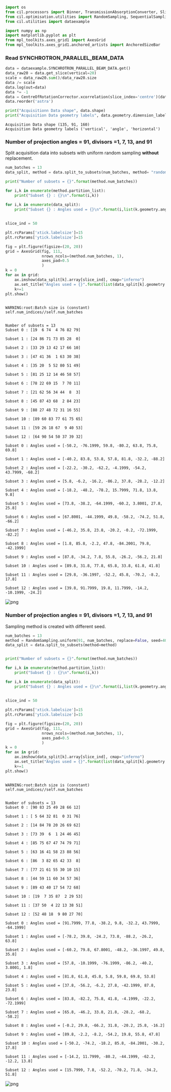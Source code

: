 

```python
import os
from cil.processors import Binner, TransmissionAbsorptionConverter, Slicer, CentreOfRotationCorrector
from cil.optimisation.utilities import RandomSampling, SequentialSampling
from cil.utilities import dataexample

import numpy as np
import matplotlib.pyplot as plt
from mpl_toolkits.axes_grid1 import AxesGrid
from mpl_toolkits.axes_grid1.anchored_artists import AnchoredSizeBar
```

### Read SYNCHROTRON_PARALLEL_BEAM_DATA 


```python
data = dataexample.SYNCHROTRON_PARALLEL_BEAM_DATA.get()
data_raw20 = data.get_slice(vertical=20)
scale = data_raw20.sum()/data_raw20.size
data /= scale
data.log(out=data)
data *= -1
data = CentreOfRotationCorrector.xcorrelation(slice_index='centre')(data)
data.reorder('astra')
```


```python
print("Acquisitionn Data shape", data.shape)
print("Acquisition Data geometry labels", data.geometry.dimension_labels)
```

    Acquisition Data shape (135, 91, 160)
    Acquisition Data geometry labels ('vertical', 'angle', 'horizontal')


### Number of projection angles = 91, divisors =1, 7, 13, and 91

Split acquisition data into subsets with uniform random sampling **without** replacement.


```python
num_batches = 13
data_split, method = data.split_to_subsets(num_batches, method= "random", info=True)

print("Number of subsets = {}".format(method.num_batches))

for i,k in enumerate(method.partition_list):
    print("Subset {} : {}\n".format(i,k))

for i,k in enumerate(data_split):
    print("Subset {} : Angles used = {}\n".format(i,list(k.geometry.angles)))
    
    
slice_ind = 50

plt.rcParams['xtick.labelsize']=15
plt.rcParams['ytick.labelsize']=15

fig = plt.figure(figsize=(20, 20)) 
grid = AxesGrid(fig, 111,
                nrows_ncols=(method.num_batches, 1),
                axes_pad=0.5
                )
k = 0
for ax in grid:    
    ax.imshow(data_split[k].array[slice_ind], cmap="inferno")
    ax.set_title("Angles used = {}".format(list(data_split[k].geometry.angles)),fontsize=15)    
    k+=1    
plt.show()
    
```

    WARNING:root:Batch size is (constant) self.num_indices//self.num_batches 


    Number of subsets = 13
    Subset 0 : [19  6 74  4 76 82 79]
    
    Subset 1 : [24 86 71 73 85 28  0]
    
    Subset 2 : [33 29 13 42 17 66 10]
    
    Subset 3 : [47 41 36  1 63 30 38]
    
    Subset 4 : [35 20  5 52 80 51 49]
    
    Subset 5 : [81 25 12 14 46 58 57]
    
    Subset 6 : [78 22 69 15  7 70 11]
    
    Subset 7 : [21 62 56 34 44  8  3]
    
    Subset 8 : [45 87 43 68  2 84 23]
    
    Subset 9 : [88 27 48 72 31 16 55]
    
    Subset 10 : [89 60 83 77 61 75 65]
    
    Subset 11 : [59 26 18 67  9 40 53]
    
    Subset 12 : [64 90 54 50 37 39 32]
    
    Subset 0 : Angles used = [-50.2, -76.1999, 59.8, -80.2, 63.8, 75.8, 69.8]
    
    Subset 1 : Angles used = [-40.2, 83.8, 53.8, 57.8, 81.8, -32.2, -88.2]
    
    Subset 2 : Angles used = [-22.2, -30.2, -62.2, -4.1999, -54.2, 43.7999, -68.2]
    
    Subset 3 : Angles used = [5.8, -6.2, -16.2, -86.2, 37.8, -28.2, -12.2]
    
    Subset 4 : Angles used = [-18.2, -48.2, -78.2, 15.7999, 71.8, 13.8, 9.8]
    
    Subset 5 : Angles used = [73.8, -38.2, -64.1999, -60.2, 3.8001, 27.8, 25.8]
    
    Subset 6 : Angles used = [67.8001, -44.1999, 49.8, -58.2, -74.2, 51.8, -66.2]
    
    Subset 7 : Angles used = [-46.2, 35.8, 23.8, -20.2, -0.2, -72.1999, -82.2]
    
    Subset 8 : Angles used = [1.8, 85.8, -2.2, 47.8, -84.2001, 79.8, -42.1999]
    
    Subset 9 : Angles used = [87.8, -34.2, 7.8, 55.8, -26.2, -56.2, 21.8]
    
    Subset 10 : Angles used = [89.8, 31.8, 77.8, 65.8, 33.8, 61.8, 41.8]
    
    Subset 11 : Angles used = [29.8, -36.1997, -52.2, 45.8, -70.2, -8.2, 17.8]
    
    Subset 12 : Angles used = [39.8, 91.7999, 19.8, 11.7999, -14.2, -10.1999, -24.2]
    



![png](imgs/Tutorial_RandomSampling_AcquisitionData_5_2.png)


### Number of projection angles = 91, divisors =1, 7, 13, and 91

Sampling method is created with different seed.


```python
num_batches = 13
method = RandomSampling.uniform(91, num_batches, replace=False, seed=40)
data_split = data.split_to_subsets(method=method)


print("Number of subsets = {}".format(method.num_batches))

for i,k in enumerate(method.partition_list):
    print("Subset {} : {}\n".format(i,k))

for i,k in enumerate(data_split):
    print("Subset {} : Angles used = {}\n".format(i,list(k.geometry.angles)))
    
    
slice_ind = 50

plt.rcParams['xtick.labelsize']=15
plt.rcParams['ytick.labelsize']=15

fig = plt.figure(figsize=(20, 20)) 
grid = AxesGrid(fig, 111,
                nrows_ncols=(method.num_batches, 1),
                axes_pad=0.5
                )
k = 0
for ax in grid:    
    ax.imshow(data_split[k].array[slice_ind], cmap="inferno")
    ax.set_title("Angles used = {}".format(list(data_split[k].geometry.angles)),fontsize=15)    
    k+=1    
plt.show()
    
```

    WARNING:root:Batch size is (constant) self.num_indices//self.num_batches 


    Number of subsets = 13
    Subset 0 : [90 83 25 49 28 66 12]
    
    Subset 1 : [ 5 64 32 81  0 31 76]
    
    Subset 2 : [14 84 78 20 26 69 62]
    
    Subset 3 : [73 39  6  1 24 46 45]
    
    Subset 4 : [85 75 67 47 74 79 71]
    
    Subset 5 : [63 16 41 58 23 88 56]
    
    Subset 6 : [86  3 82 65 42 33  8]
    
    Subset 7 : [77 21 61 55 30 10 15]
    
    Subset 8 : [44 59 11 60 34 57 36]
    
    Subset 9 : [89 43 40 17 54 72 68]
    
    Subset 10 : [19  7 35 87  2 29 53]
    
    Subset 11 : [37 50  4 22 13 38 51]
    
    Subset 12 : [52 48 18  9 80 27 70]
    
    Subset 0 : Angles used = [91.7999, 77.8, -38.2, 9.8, -32.2, 43.7999, -64.1999]
    
    Subset 1 : Angles used = [-78.2, 39.8, -24.2, 73.8, -88.2, -26.2, 63.8]
    
    Subset 2 : Angles used = [-60.2, 79.8, 67.8001, -48.2, -36.1997, 49.8, 35.8]
    
    Subset 3 : Angles used = [57.8, -10.1999, -76.1999, -86.2, -40.2, 3.8001, 1.8]
    
    Subset 4 : Angles used = [81.8, 61.8, 45.8, 5.8, 59.8, 69.8, 53.8]
    
    Subset 5 : Angles used = [37.8, -56.2, -6.2, 27.8, -42.1999, 87.8, 23.8]
    
    Subset 6 : Angles used = [83.8, -82.2, 75.8, 41.8, -4.1999, -22.2, -72.1999]
    
    Subset 7 : Angles used = [65.8, -46.2, 33.8, 21.8, -28.2, -68.2, -58.2]
    
    Subset 8 : Angles used = [-0.2, 29.8, -66.2, 31.8, -20.2, 25.8, -16.2]
    
    Subset 9 : Angles used = [89.8, -2.2, -8.2, -54.2, 19.8, 55.8, 47.8]
    
    Subset 10 : Angles used = [-50.2, -74.2, -18.2, 85.8, -84.2001, -30.2, 17.8]
    
    Subset 11 : Angles used = [-14.2, 11.7999, -80.2, -44.1999, -62.2, -12.2, 13.8]
    
    Subset 12 : Angles used = [15.7999, 7.8, -52.2, -70.2, 71.8, -34.2, 51.8]
    



![png](imgs/Tutorial_RandomSampling_AcquisitionData_7_2.png)

